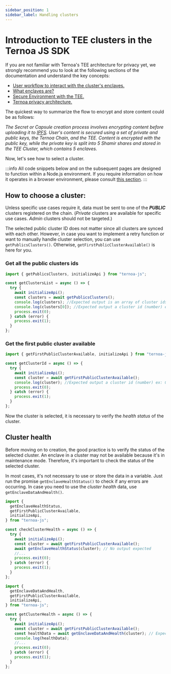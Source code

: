 ```yaml
---
sidebar_position: 1
sidebar_label: Handling clusters
---
```


# Introduction to TEE clusters in the Ternoa JS SDK

If you are not familiar with Ternoa's TEE architecture for privacy yet, we strongly recommend you to look at the following sections of the documentation and understand the key concepts:

- [User workflow to interact with the cluster's enclaves.](/litepaper/Data%20Privacy%20Network/user-workflow)
- [What enclaves are?](/wiki/key-concepts#enclave)
- [Secure Environment with the TEE.](/wiki/core-blockchain/tee)
- [Ternoa privacy architecture.](/litepaper/Architecture/privacy)

The quickest way to summarize the flow to encrypt and store content could be as follows:

_The Secret or Capsule creation process involves encrypting content before uploading it to [IPFS](/for-developers/developer-tools/ipfs-quick-guide). User's content is secured using a set of private and public keys, the Ternoa Chain, and the TEE. Content is encrypted with the public key, while the private key is split into 5 Shamir shares and stored in the TEE Cluster, which contains 5 enclaves._

Now, let's see how to select a cluster.

:::info
All code snippets below and on the subsequent pages are designed to function within a Node.js environment. If you require information on how it operates in a browser environment, please consult [this section](/for-developers/advanced-guides/tee/browser).
:::

## How to choose a cluster:

Unless specific use cases require it, data must be sent to one of the **_PUBLIC_** clusters registered on the chain. (_Private_ clusters are available for specific use cases. _Admin_ clusters should not be targeted.)

The selected public cluster ID does not matter since all clusters are synced with each other. However, in case you want to implement a retry function or want to manually handle cluster selection, you can use `getPublicsClusters()`. Otherwise, `getFirstPublicClusterAvailable()` is here for you.

### Get all the public clusters ids

```typescript showLineNumbers
import { getPublicsClusters, initializeApi } from "ternoa-js";

const getClustersList = async () => {
  try {
    await initializeApi();
    const clusters = await getPublicsClusters();
    console.log(clusters); //Expected output is an array of cluster ids (number) ex: [0,2,3]
    console.log(clusters[0]); //Expected output a cluster id (number) ex: 0
    process.exit(0);
  } catch (error) {
    process.exit(1);
  }
};
```

### Get the first public cluster available

```typescript showLineNumbers
import { getFirstPublicClusterAvailable, initializeApi } from "ternoa-js";

const getClusterId = async () => {
  try {
    await initializeApi();
    const cluster = await getFirstPublicClusterAvailable();
    console.log(cluster); //Expected output a cluster id (number) ex: 0
    process.exit(0);
  } catch (error) {
    process.exit(1);
  }
};
```

Now the cluster is selected, it is necessary to verify the _health status_ of the cluster.

## Cluster health

Before moving on to creation, the good practice is to verify the status of the selected cluster. An enclave in a cluster may not be available because it's in maintenance mode. Therefore, it's important to check the status of the selected cluster.

In most cases, it's not necessary to use or store the data in a variable. Just run the promise `getEnclaveHealthStatus()` to check if any errors are occurring. In case you need to use the _cluster health_ data, use `getEnclaveDataAndHealth()`.

```typescript showLineNumbers
import {
  getEnclaveHealthStatus,
  getFirstPublicClusterAvailable,
  initializeApi,
} from "ternoa-js";

const checkClusterHealth = async () => {
  try {
    await initializeApi();
    const cluster = await getFirstPublicClusterAvailable();
    await getEnclaveHealthStatus(cluster); // No output expected
    //...
    process.exit(0);
  } catch (error) {
    process.exit(1);
  }
};
```

```typescript showLineNumbers
import {
  getEnclaveDataAndHealth,
  getFirstPublicClusterAvailable,
  initializeApi,
} from "ternoa-js";

const getClusterHealth = async () => {
  try {
    await initializeApi();
    const cluster = await getFirstPublicClusterAvailable();
    const healthData = await getEnclaveDataAndHealth(cluster); // Expected output is Promise<EnclaveDataAndHealthType[]>
    console.log(healthData);
    //...
    process.exit(0);
  } catch (error) {
    process.exit(1);
  }
};
```
